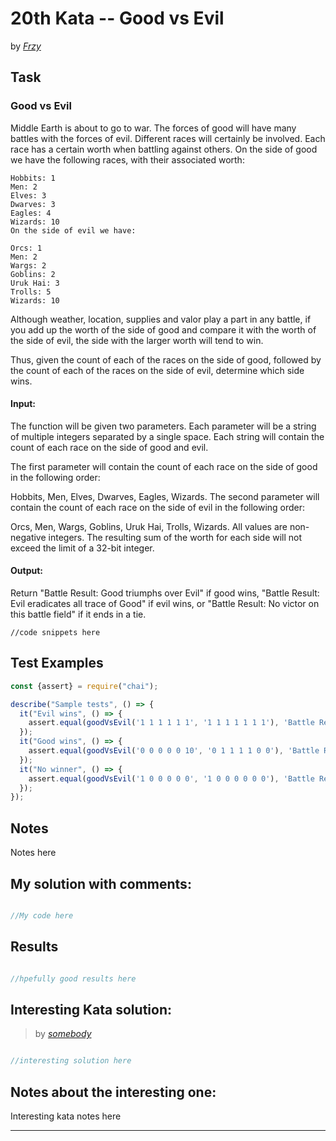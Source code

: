 # 20th Kata -- Good vs Evil


by *[Frzy](https://www.codewars.com/users/Frzy)*


## Task

### Good vs Evil


Middle Earth is about to go to war. The forces of good will have many battles with the forces of evil. Different races will certainly be involved. Each race has a certain worth when battling against others. On the side of good we have the following races, with their associated worth:


```
Hobbits: 1
Men: 2
Elves: 3
Dwarves: 3
Eagles: 4
Wizards: 10
On the side of evil we have:

Orcs: 1
Men: 2
Wargs: 2
Goblins: 2
Uruk Hai: 3
Trolls: 5
Wizards: 10
```

Although weather, location, supplies and valor play a part in any battle, if you add up the worth of the side of good and compare it with the worth of the side of evil, the side with the larger worth will tend to win.

Thus, given the count of each of the races on the side of good, followed by the count of each of the races on the side of evil, determine which side wins.

#### Input:
The function will be given two parameters. Each parameter will be a string of multiple integers separated by a single space. Each string will contain the count of each race on the side of good and evil.

The first parameter will contain the count of each race on the side of good in the following order:

Hobbits, Men, Elves, Dwarves, Eagles, Wizards.
The second parameter will contain the count of each race on the side of evil in the following order:

Orcs, Men, Wargs, Goblins, Uruk Hai, Trolls, Wizards.
All values are non-negative integers. The resulting sum of the worth for each side will not exceed the limit of a 32-bit integer.

#### Output:
Return "Battle Result: Good triumphs over Evil" if good wins, "Battle Result: Evil eradicates all trace of Good" if evil wins, or "Battle Result: No victor on this battle field" if it ends in a tie.
```
//code snippets here

```


## Test Examples

```js
const {assert} = require("chai");

describe("Sample tests", () => {
  it("Evil wins", () => {
    assert.equal(goodVsEvil('1 1 1 1 1 1', '1 1 1 1 1 1 1'), 'Battle Result: Evil eradicates all trace of Good');
  });
  it("Good wins", () => {
    assert.equal(goodVsEvil('0 0 0 0 0 10', '0 1 1 1 1 0 0'), 'Battle Result: Good triumphs over Evil');
  });
  it("No winner", () => {
    assert.equal(goodVsEvil('1 0 0 0 0 0', '1 0 0 0 0 0 0'), 'Battle Result: No victor on this battle field');
  });
});
```


## Notes

Notes here

## My solution with comments:

```js

//My code here

```


## Results

```js

//hpefully good results here

```

## Interesting Kata solution:
> by *[somebody](https://example.com)*

```js

//interesting solution here

```

## Notes about the interesting one:

Interesting kata notes here

---